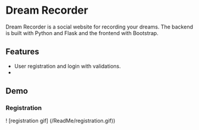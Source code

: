 # Dream Recorder
Dream Recorder is a social website for recording your dreams.
The backend is built with Python and Flask and the frontend with Bootstrap.

## Features
* User registration and login with validations.
* 

## Demo
### Registration
! [registration gif] (/ReadMe/registration.gif))